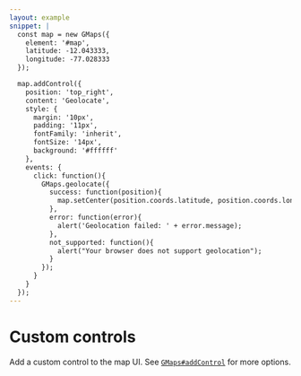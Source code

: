 ```yaml
---
layout: example
snippet: |
  const map = new GMaps({
    element: '#map',
    latitude: -12.043333,
    longitude: -77.028333
  });

  map.addControl({
    position: 'top_right',
    content: 'Geolocate',
    style: {
      margin: '10px',
      padding: '11px',
      fontFamily: 'inherit',
      fontSize: '14px',
      background: '#ffffff'
    },
    events: {
      click: function(){
        GMaps.geolocate({
          success: function(position){
            map.setCenter(position.coords.latitude, position.coords.longitude);
          },
          error: function(error){
            alert('Geolocation failed: ' + error.message);
          },
          not_supported: function(){
            alert("Your browser does not support geolocation");
          }
        });
      }
    }
  });
---
```

# Custom controls

Add a custom control to the map UI. See [`GMaps#addControl`](/docs/module-Controls.html#~addControl) for more options.
